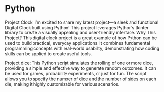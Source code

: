 # Python
Project Clock:
I’m excited to share my latest project—a sleek and functional Digital Clock built using Python! This project leverages Python’s tkinter library to create a visually appealing and user-friendly interface. 
Why This Project?
This digital clock project is a great example of how Python can be used to build practical, everyday applications. It combines fundamental programming concepts with real-world usability, demonstrating how coding skills can be applied to create useful tools.

Project dice:
This Python script simulates the rolling of one or more dice, providing a simple and effective way to generate random outcomes. It can be used for games, probability experiments, or just for fun. The script allows you to specify the number of dice and the number of sides on each die, making it highly customizable for various scenarios.
